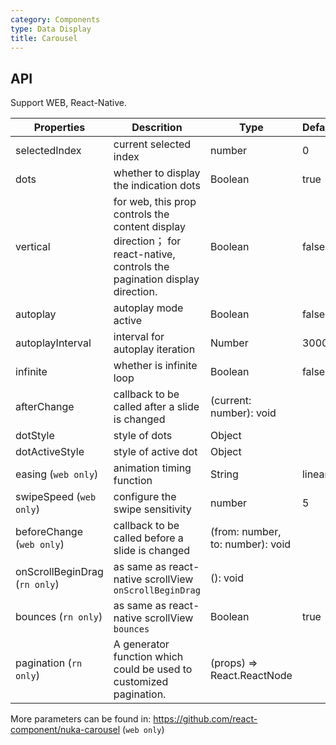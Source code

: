 ```yaml
---
category: Components
type: Data Display
title: Carousel
---
```


## API

Support WEB, React-Native.

Properties | Descrition | Type | Default
-----------|------------|------|--------
| selectedIndex |  current selected index  |  number  |  0  |
| dots | whether to display the indication dots | Boolean   | true |
| vertical | for web, this prop controls the content display direction； for react-native, controls the pagination display direction. | Boolean   | false |
| autoplay | autoplay mode active | Boolean   | false |
| autoplayInterval |  interval for autoplay iteration |    Number  |  3000         |
| infinite | whether is infinite loop | Boolean   | false |
| afterChange  | callback to be called after a slide is changed     | (current: number): void  |
| dotStyle  | style of dots    | Object  |
| dotActiveStyle  | style of active dot     | Object  |
| easing (`web only`) | animation timing function | String   | linear |
| swipeSpeed  (`web only`)     | configure the swipe sensitivity     |  number | 5
| beforeChange  (`web only`)     | callback to be called before a slide is changed     | (from: number, to: number): void |
| onScrollBeginDrag (`rn only`) | as same as react-native scrollView `onScrollBeginDrag` | (): void |  |
| bounces (`rn only`) | as same as react-native scrollView `bounces`       |   Boolean      | true |
| pagination (`rn only`) | A generator function which could be used to customized pagination. | (props) => React.ReactNode  | |

More parameters can be found in: https://github.com/react-component/nuka-carousel (`web only`)
